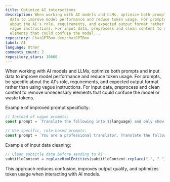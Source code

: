 ```yaml
---
title: Optimize AI interactions
description: When working with AI models and LLMs, optimize both prompts and input
  data to improve model performance and reduce token usage. For prompts, be specific
  about the AI's role, requirements, and expected output format rather than using
  vague instructions. For input data, preprocess and clean content to remove unnecessary
  elements that could confuse the model...
repository: ChatGPTBox-dev/chatGPTBox
label: AI
language: Other
comments_count: 2
repository_stars: 10660
---
```


When working with AI models and LLMs, optimize both prompts and input data to improve model performance and reduce token usage. For prompts, be specific about the AI's role, requirements, and expected output format rather than using vague instructions. For input data, preprocess and clean content to remove unnecessary elements that could confuse the model or waste tokens.

Example of improved prompt specificity:
```javascript
// Instead of vague prompts:
const prompt = `Translate the following into ${language} and only show me the translated content`

// Use specific, role-based prompts:
const prompt = `You are a professional translator. Translate the following text into ${language}, preserving meaning, tone, and formatting. Only provide the translated result.`
```

Example of input data cleaning:
```javascript
// Clean subtitle data before sending to AI
subtitleContent = replaceHtmlEntities(subtitleContent.replace(",", " "))
```

This approach reduces confusion, improves output quality, and optimizes token usage when interacting with AI models.